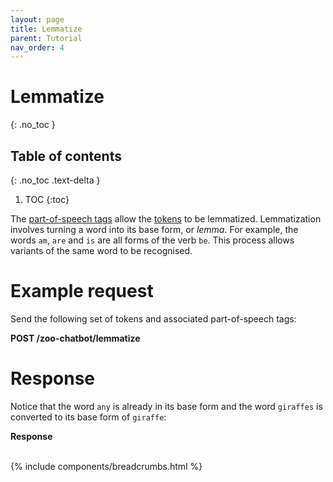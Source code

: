 ```yaml
---
layout: page
title: Lemmatize
parent: Tutorial
nav_order: 4
---
```


# Lemmatize
{: .no_toc }

## Table of contents
{: .no_toc .text-delta }

1. TOC
{:toc}

The [part-of-speech tags](#tutorial/tag-parts-of-speech.adoc) allow the
[tokens](#tutorial/tokenize.adoc) to be lemmatized. Lemmatization
involves turning a word into its base form, or *lemma*. For example, the
words `am`, `are` and `is` are all forms of the verb `be`. This process
allows variants of the same word to be recognised.

# Example request

Send the following set of tokens and associated part-of-speech tags:

**POST /zoo-chatbot/lemmatize**

# Response

Notice that the word `any` is already in its base form and the word
`giraffes` is converted to its base form of `giraffe`:

**Response**

<br />
{% include components/breadcrumbs.html %}